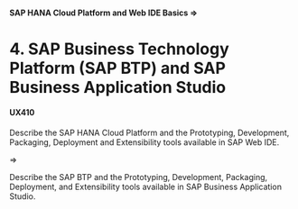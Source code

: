#### SAP HANA Cloud Platform and Web IDE Basics =>

# 4. SAP Business Technology Platform (SAP BTP) and SAP Business Application Studio

#### UX410

Describe the SAP HANA Cloud Platform and the Prototyping, Development, Packaging, Deployment and Extensibility tools available in SAP Web IDE.

=>

Describe the SAP BTP and the Prototyping, Development, Packaging, Deployment, and Extensibility tools available in SAP Business Application Studio.


